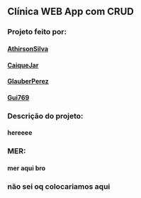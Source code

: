 ## Clínica WEB App com CRUD

### Projeto feito por:
#### <a href="https://github.com/AthirsonSilva">AthirsonSilva</a>
#### <a href="https://github.com/CaiqueJar/">CaiqueJar</a>
#### <a href="https://github.com/GlauberPerez">GlauberPerez</a>
#### <a href="https://github.com/Gui769">Gui769</a>

### Descrição do projeto:
#### hereeee

### MER:
#### mer aqui bro

### não sei oq colocariamos aqui
